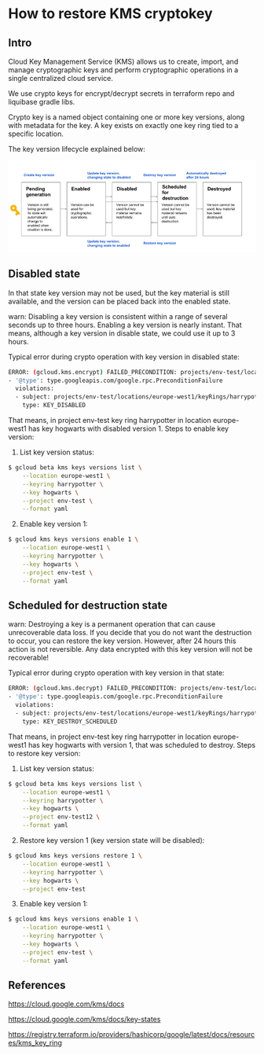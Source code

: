 # How to restore KMS cryptokey

## Intro
Cloud Key Management Service (KMS) allows us to create, import, and manage cryptographic keys and perform cryptographic operations in a single centralized cloud service.

We use crypto keys for encrypt/decrypt secrets in terraform repo and liquibase gradle libs.

Crypto key is a named object containing one or more key versions, along with metadata for the key. A key exists on exactly one key ring tied to a specific location.

The key version lifecycle explained below:

![lifecycle](images/kms_states.png)

## Disabled state
In that state key version may not be used, but the key material is still available, and the version can be placed back into the enabled state.

warn:
Disabling a key version is consistent within a range of several seconds up to three hours. Enabling a key version is nearly instant. That means, although a key version in disable state, we could use it up to 3 hours.

Typical error during crypto operation with key version in disabled state:
```sh
ERROR: (gcloud.kms.encrypt) FAILED_PRECONDITION: projects/env-test/locations/europe-west1/keyRings/harrypotter/cryptoKeys/hogwarts/cryptoKeyVersions/1 is not enabled, current state is: DISABLED.
- '@type': type.googleapis.com/google.rpc.PreconditionFailure
  violations:
  - subject: projects/env-test/locations/europe-west1/keyRings/harrypotter/cryptoKeys/hogwarts/cryptoKeyVersions/1
    type: KEY_DISABLED
```

That means, in project env-test key ring harrypotter in location europe-west1 has key hogwarts with disabled version 1.
Steps to enable key version:
1. List key version status:
```sh
$ gcloud beta kms keys versions list \
    --location europe-west1 \
    --keyring harrypotter \
    --key hogwarts \
    --project env-test \
    --format yaml
```

2. Enable key version 1:
```sh
$ gcloud kms keys versions enable 1 \
    --location europe-west1 \
    --keyring harrypotter \
    --key hogwarts \
    --project env-test \
    --format yaml
```
## Scheduled for destruction state
warn:
Destroying a key is a permanent operation that can cause unrecoverable data loss. If you decide that you do not want the destruction to occur, you can restore the key version. However, after 24 hours this action is not reversible. Any data encrypted with this key version will not be recoverable!

Typical error during crypto operation with key version in that state:
```sh
ERROR: (gcloud.kms.decrypt) FAILED_PRECONDITION: projects/env-test/locations/europe-west1/keyRings/harrypotter/cryptoKeys/hogwarts/cryptoKeyVersions/1 is not enabled, current state is: DESTROY_SCHEDULED.
- '@type': type.googleapis.com/google.rpc.PreconditionFailure
  violations:
  - subject: projects/env-test/locations/europe-west1/keyRings/harrypotter/cryptoKeys/hogwarts/cryptoKeyVersions/1
    type: KEY_DESTROY_SCHEDULED
```

That means, in project env-test key ring harrypotter in location europe-west1 has key hogwarts with version 1, that was scheduled to destroy.
Steps to restore key version:
1. List key version status:
```sh
$ gcloud beta kms keys versions list \
    --location europe-west1 \
    --keyring harrypotter \
    --key hogwarts \
    --project env-test12 \
    --format yaml
```
2. Restore key version 1 (key version state will be disabled):
```sh
$ gcloud kms keys versions restore 1 \
    --location europe-west1 \
    --keyring harrypotter \
    --key hogwarts \
    --project env-test
```

3. Enable key version 1:
```sh
$ gcloud kms keys versions enable 1 \
    --location europe-west1 \
    --keyring harrypotter \
    --key hogwarts \
    --project env-test \
    --format yaml
```
## References
https://cloud.google.com/kms/docs

https://cloud.google.com/kms/docs/key-states

https://registry.terraform.io/providers/hashicorp/google/latest/docs/resources/kms_key_ring
